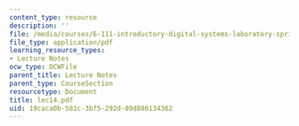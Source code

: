 ```yaml
---
content_type: resource
description: ''
file: /media/courses/6-111-introductory-digital-systems-laboratory-spring-2006/19caca0b581c3bf5292d89d886134362_lec14.pdf
file_type: application/pdf
learning_resource_types:
- Lecture Notes
ocw_type: OCWFile
parent_title: Lecture Notes
parent_type: CourseSection
resourcetype: Document
title: lec14.pdf
uid: 19caca0b-581c-3bf5-292d-89d886134362
---
```

